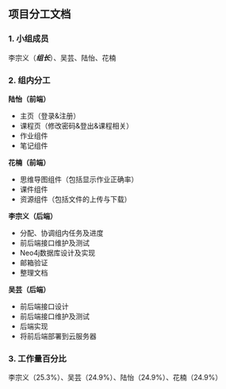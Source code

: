 ## 项目分工文档
### 1. 小组成员
李宗义（***组长***）、吴芸、陆怡、花楠

### 2. 组内分工
**陆怡（前端）**

* 主页（登录&注册）
* 课程页（修改密码&登出&课程相关）
* 作业组件  
* 笔记组件

**花楠（前端）**

* 思维导图组件（包括显示作业正确率）
* 课件组件
* 资源组件（包括文件的上传与下载）

**李宗义（后端）**

* 分配、协调组内任务及进度
* 前后端接口维护及测试
* Neo4j数据库设计及实现
* 邮箱验证
* 整理文档

**吴芸（后端）**

* 前后端接口设计
* 前后端接口维护及测试
* 后端实现
* 将前后端部署到云服务器

### 3. 工作量百分比
李宗义（25.3%）、吴芸（24.9%）、陆怡（24.9%）、花楠（24.9%）